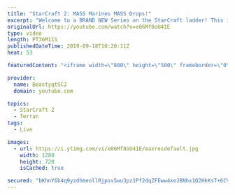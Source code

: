 ```yaml
---
title: "StarCraft 2: MASS Marines MASS Drops!"
excerpt: "Welcome to a BRAND NEW Series on the StarCraft ladder! This is the \"Mass Marines to Grandmaster\" challenge, where the only attacking unit that I'm allowed to make is Marines - and that's it! I am allowed to make Medivacs just so that the gaemplay is not too monotonous, but I believe I could even make"
originalUrl: https://youtube.com/watch?v=e06Mf8oU41E
type: video
length: PT36M11S
publishedDateTime: 2019-09-18T10:20:11Z
heat: 53

featuredContent: "<iframe width=\"800\" height=\"500\" frameborder=\"0\" src=\"https://www.youtube.com/embed/e06Mf8oU41E\" allow=\"accelerometer; autoplay; encrypted-media; gyroscope; picture-in-picture\" allowfullscreen></iframe>"

provider:
  name: BeastyqtSC2
  domain: youtube.com

topics:
  - StarCraft 2
  - Terran
tags:
  - Live

images:
  - url: https://i.ytimg.com/vi/e06Mf8oU41E/maxresdefault.jpg
    width: 1280
    height: 720
    isCached: true

secured: "bKhnY6b4q9yzdhmeollRjpsv5wu3pz1Pf2dqZFEww4xeJBNhx1Q2HkKsT+6CVQifYM9pmJTA505y/8Q2RvJsI/wYZLJzAbO6wEFDSezLaJtkUuaE8OPA8yxCwMKqTGrL5F3g6A/31UmCDQTz08KBBBcE3DTIJzmLQOhO9tEOfLAK1/uMrEbx5j1Qszf308y/7q6B4umpUO4UFCYjfoKVHV7hpuCVJbIB/3hqVmSXvBK1ltW9fE7ADHkJLFo5z2GDKgt1lGXd92Lkf3OP4EKs7l0wTmFOPj+d/WZpxD6kIk5iJkDweB3q2Zsdht0bMH4lfp3V5ckMj6HYO3wZ7/qWtht39B93K8WQey1DCy6KeIJGT+JxkDi7o3/J4S91tIAhqzz7GZ5861veD4pXjS9cx5m6PbsyFyf9tktalaPYwUg=;a1bZcbxZ1HRNjGRITG+Xww=="
---
```


